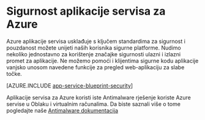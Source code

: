 <properties
    pageTitle="Sigurnost aplikacije servisa za Azure"
    description="Saznajte kako u aplikacijama za Web, Mobile, API-JA i logike u Azure aplikacije servisa za sigurnu."
    services="app-service"
    documentationCenter=""
    authors="naziml"
    manager="yochayk"
    editor="wpickett"/>

<tags
    ms.service="app-service"
    ms.workload="web"
    ms.tgt_pltfrm="na"
    ms.devlang="na"
    ms.topic="article"
    ms.date="08/16/2015"
    ms.author="naziml"/>

# <a name="azure-app-service-security"></a>Sigurnost aplikacije servisa za Azure

Azure aplikacije servisa usklađuje s ključem standardima za sigurnost i pouzdanost možete unijeti naših korisnika sigurne platforme. Nudimo nekoliko jednostavno za korištenje značajke sigurnosti ulazni i izlazni promet za aplikacije. Ne možemo pomoći i klijentima sigurne kodu aplikacije vanjsko unosom navedene funkcije za pregled web-aplikaciju za slabe točke.

[AZURE.INCLUDE [app-service-blueprint-security](../../includes/app-service-blueprint-security.md)]

Aplikacije servisa za Azure koristi iste Antimalware rješenje koriste Azure servise u Oblaku i virtualnim računalima. Da biste saznali više o tome pogledajte naše [Antimalware dokumentacija](../security/azure-security-antimalware.md) 
